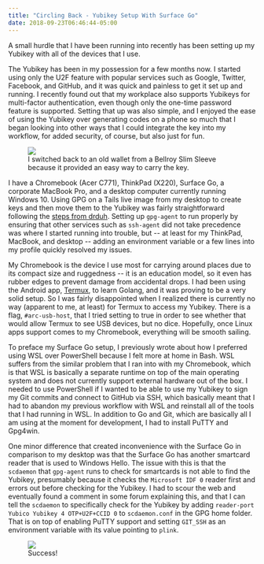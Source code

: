 ```yaml
---
title: "Circling Back - Yubikey Setup With Surface Go"
date: 2018-09-23T06:46:44-05:00
---
```


A small hurdle that I have been running into recently has been setting up my Yubikey with all of the devices that I use.
<!--more-->

The Yubikey has been in my possession for a few months now.
I started using only the U2F feature with popular services such as Google, Twitter, Facebook, and GitHub, and it was quick and painless to get it set up and running.
I recently found out that my workplace also supports Yubikeys for multi-factor authentication, even though only the one-time password feature is supported.
Setting that up was also simple, and I enjoyed the ease of using the Yubikey over generating codes on a phone so much that I began looking into other ways that I could integrate the key into my workflow, for added security, of course, but also just for fun.

<figure>
    <img src="/image/yubiwall.jpg"/>
    <figcaption>
        I switched back to an old wallet from a Bellroy Slim Sleeve because it provided an easy way to carry the key.
    </figcaption>
</figure>

I have a Chromebook (Acer C771), ThinkPad (X220), Surface Go, a corporate MacBook Pro, and a desktop computer currently running Windows 10.
Using GPG on a Tails live image from my desktop to create keys and then move them to the Yubikey was fairly straightforward following the [steps from drduh](https://github.com/drduh/YubiKey-Guide).
Setting up `gpg-agent` to run properly by ensuring that other services such as `ssh-agent` did not take precedence was where I started running into trouble, but -- at least for my ThinkPad, MacBook, and desktop -- adding an environment variable or a few lines into my profile quickly resolved my issues.

My Chromebook is the device I use most for carrying around places due to its compact size and ruggedness -- it is an education model, so it even has rubber edges to prevent damage from accidental drops.
I had been using the Android app, [Termux](https://termux.com/), to learn Golang, and it was proving to be a very solid setup.
So I was fairly disappointed when I realized there is currently no way (apparent to me, at least) for Termux to access my Yubikey.
There is a flag, `#arc-usb-host`, that I tried setting to true in order to see whether that would allow Termux to see USB devices, but no dice.
Hopefully, once Linux apps support comes to my Chromebook, everything will be smooth sailing.

To preface my Surface Go setup, I previously wrote about how I preferred using WSL over PowerShell because I felt more at home in Bash.
WSL suffers from the similar problem that I ran into with my Chromebook, which is that WSL is basically a separate runtime on top of the main operating system and does not currently support external hardware out of the box.
I needed to use PowerShell if I wanted to be able to use my Yubikey to sign my Git commits and connect to GitHub via SSH, which basically meant that I had to abandon my previous workflow with WSL and reinstall all of the tools that I had running in WSL.
In addition to Go and Git, which are basically all I am using at the moment for development, I had to install PuTTY and Gpg4win.

One minor difference that created inconvenience with the Surface Go in comparison to my desktop was that the Surface Go has another smartcard reader that is used to Windows Hello.
The issue with this is that the `scdaemon` that `gpg-agent` runs to check for smartcards is not able to find the Yubikey, presumably because it checks the `Microsoft IDF 0` reader first and errors out before checking for the Yubikey.
I had to scour the web and eventually found a comment in some forum explaining this, and that I can tell the `scdaemon` to specifically check for the Yubikey by adding `reader-port Yubico Yubikey 4 OTP+U2F+CCID 0` to `scdaemon.conf` in the GPG home folder.
That is on top of enabling PuTTY support and setting `GIT_SSH` as an environment variable with its value pointing to `plink`.

<figure>
    <img src="/image/gossh.jpg"/>
    <figcaption>
        Success!
    </figcaption>
</figure>

